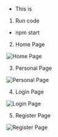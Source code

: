 - This is 
1. Run code
- npm start

2. Home Page

![Home Page](https://github.com/user-attachments/assets/73ceade1-72a1-4772-b0a4-c98dc2caa4f6)



3. Personal Page

![Personal Page](https://github.com/user-attachments/assets/7b4191c0-1693-4c0d-80a4-184c1adffaf3)



4. Login Page

![Login Page](https://github.com/user-attachments/assets/728c52df-84b8-45ab-9bff-56e3b25a8620)



5. Register Page

![Register Page](https://github.com/user-attachments/assets/b94fe22d-60ce-4e50-8eea-3d50c6663afa)


